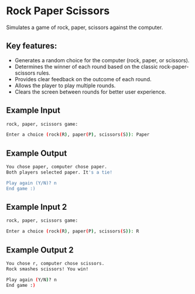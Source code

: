 # Rock Paper Scissors
Simulates a game of rock, paper, scissors against the computer.

## Key features:
- Generates a random choice for the computer (rock, paper, or scissors).
- Determines the winner of each round based on the classic rock-paper-scissors rules.
- Provides clear feedback on the outcome of each round.
- Allows the player to play multiple rounds.
- Clears the screen between rounds for better user experience.


## Example Input 
```bash
rock, paper, scissors game:

Enter a choice (rock(R), paper(P), scissors(S)): Paper
```
## Example Output 

```bash
You chose paper, computer chose paper.
Both players selected paper. It's a tie!

Play again (Y/N)? n
End game :)
```

## Example Input 2
```bash
rock, paper, scissors game:

Enter a choice (rock(R), paper(P), scissors(S)): R
```
## Example Output 2

```bash
You chose r, computer chose scissors.
Rock smashes scissors! You win!

Play again (Y/N)? n
End game :)
```
